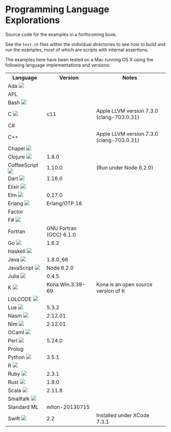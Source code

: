 # Programming Language Explorations

Source code for the examples in a forthcoming book.

See the `test.sh` files within the individual directories to see how to build and run the examples, most of which are scripts with internal assertions.

The examples here have been tested on a Mac running OS X using the following language implementations and versions:

<table>
<tr><th>Language<th>Version<th>Notes
<tr><td>Ada
    <img src="https://raw.githubusercontent.com/rtoal/polyglot/master/resources/ada-logo-24.png">
    <td><td>
<tr><td>APL
    <td><td>
<tr><td>Bash
    <img src="https://raw.githubusercontent.com/rtoal/polyglot/master/resources/bash-logo-24.png">
    <td><td>
<tr><td>C
    <img src="https://raw.githubusercontent.com/rtoal/polyglot/master/resources/bash-logo.png">
    <td>c11<td>Apple LLVM version 7.3.0 (clang-703.0.31)
<tr><td>C#
    <td><td>
<tr><td>C++
    <td><td>Apple LLVM version 7.3.0 (clang-703.0.31)
<tr><td>Chapel
    <img src="https://raw.githubusercontent.com/rtoal/polyglot/master/resources/chapel-logo-24.png">
    <td><td>
<tr><td>Clojure
    <img src="https://raw.githubusercontent.com/rtoal/polyglot/master/resources/clojure-logo-24.png">
    <td>1.8.0<td>
<tr><td>CoffeeScript
    <img src="https://raw.githubusercontent.com/rtoal/polyglot/master/resources/coffeescript-logo-24.png">
    <td>1.10.0<td>(Run under Node 6.2.0)
<tr><td>Dart
    <img src="https://raw.githubusercontent.com/rtoal/polyglot/master/resources/dart-logo-24.png">
    <td>1.16.0<td>
<tr><td>Elixir
    <img src="https://raw.githubusercontent.com/rtoal/polyglot/master/resources/elixir-logo-24.png">
    <td><td>
<tr><td>Elm
    <img src="https://raw.githubusercontent.com/rtoal/polyglot/master/resources/elm-logo-24.png">
    <td>0.17.0<td>
<tr><td>Erlang
    <img src="https://raw.githubusercontent.com/rtoal/polyglot/master/resources/erlang-logo-24.png">
    <td>Erlang/OTP 18<td>
<tr><td>Factor
    <td><td>
<tr><td>F#
    <img src="https://raw.githubusercontent.com/rtoal/polyglot/master/resources/fsharp-logo-24.png">
    <td><td>
<tr><td>Fortran
    <td>GNU Fortran (GCC) 6.1.0<td>
<tr><td>Go
    <img src="https://raw.githubusercontent.com/rtoal/polyglot/master/resources/go-logo-24.png">
    <td>1.6.2<td>
<tr><td>Haskell
    <img src="https://raw.githubusercontent.com/rtoal/polyglot/master/resources/haskell-logo-24.png">
    <td><td>
<tr><td>Java
    <img src="https://raw.githubusercontent.com/rtoal/polyglot/master/resources/java-logo-24.png">
    <td>1.8.0_66<td>
<tr><td>JavaScript
    <img src="https://raw.githubusercontent.com/rtoal/polyglot/master/resources/javascript-logo-24.png">
    <td>Node 6.2.0<td>
<tr><td>Julia
    <img src="https://raw.githubusercontent.com/rtoal/polyglot/master/resources/julia-logo-24.png">
    <td>0.4.5<td>
<tr><td>K
    <img src="https://raw.githubusercontent.com/rtoal/polyglot/master/resources/k-logo-24.png">
    <td>Kona Win.3.39-69<td>Kona is an open source version of K
<tr><td>LOLCODE
    <img src="https://raw.githubusercontent.com/rtoal/polyglot/master/resources/lolcode-logo-24.png">
    <td><td>
<tr><td>Lua
    <img src="https://raw.githubusercontent.com/rtoal/polyglot/master/resources/lua-logo-24.png">
    <td>5.3.2<td>
<tr><td>Nasm
    <img src="https://raw.githubusercontent.com/rtoal/polyglot/master/resources/nasm-logo.png">
    <td>2.12.01<td>
<tr><td>Nim
    <img src="https://raw.githubusercontent.com/rtoal/polyglot/master/resources/nim-logo.png">
    <td>2.12.01<td>
<tr><td>OCaml
    <img src="https://raw.githubusercontent.com/rtoal/polyglot/master/resources/ocaml-logo-24.png">
    <td><td>
<tr><td>Perl
    <img src="https://raw.githubusercontent.com/rtoal/polyglot/master/resources/perl-logo.png">
    <td>5.24.0<td>
<tr><td>Prolog
    <td><td>
<tr><td>Python
    <img src="https://raw.githubusercontent.com/rtoal/polyglot/master/resources/python-logo-24.png">
    <td>3.5.1<td>
<tr><td>R
    <img src="https://raw.githubusercontent.com/rtoal/polyglot/master/resources/r-logo.png">
    <td><td>
<tr><td>Ruby
    <img src="https://raw.githubusercontent.com/rtoal/polyglot/master/resources/ruby-logo-24.png">
    <td>2.3.1<td>
<tr><td>Rust
    <img src="https://raw.githubusercontent.com/rtoal/polyglot/master/resources/rust-logo-24.png">
    <td>1.9.0<td>
<tr><td>Scala
    <img src="https://raw.githubusercontent.com/rtoal/polyglot/master/resources/scala-logo-24.png">
    <td>2.11.8<td>
<tr><td>Smalltalk
    <img src="https://raw.githubusercontent.com/rtoal/polyglot/master/resources/smalltalk-logo-24.png">
    <td><td>
<tr><td>Standard ML<td>mlton-20130715<td>
<tr><td>Swift
    <img src="https://raw.githubusercontent.com/rtoal/polyglot/master/resources/swift-logo-24.png">
    <td>2.2<td>Installed under XCode 7.3.1
</table>


